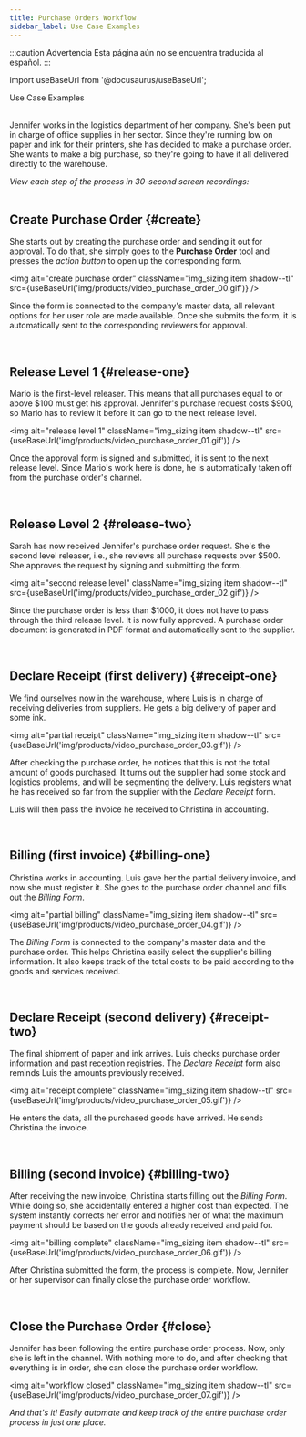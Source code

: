 ```yaml
---
title: Purchase Orders Workflow
sidebar_label: Use Case Examples
---
```


:::caution Advertencia
Esta página aún no se encuentra traducida al español.
:::

import useBaseUrl from '@docusaurus/useBaseUrl'; 

<span className="hero__title">Use Case Examples</span>
<br/>
<br/>

Jennifer works in the logistics department of her company. She's been put in charge of office supplies in her sector. Since they're running low on paper and ink for their printers, she has decided to make a purchase order. She wants to make a big purchase, so they're going to have it all delivered directly to the warehouse.

<span className="hero__subtitle"><em>View each step of the process in 30-second screen recordings:</em></span>
<br/>
<br/>

## Create Purchase Order {#create}

<div className="alert alert--secondary">

She starts out by creating the purchase order and sending it out for approval. To do that, she simply goes to the **Purchase Order** tool and presses the _action button_ to open up the corresponding form. 

<img alt="create purchase order" className="img_sizing item shadow--tl" src={useBaseUrl('img/products/video_purchase_order_00.gif')} />
<br/>

Since the form is connected to the company's master data, all relevant options for her user role are made available. Once she submits the form, it is automatically sent to the corresponding reviewers for approval.

</div>
<br/>

## Release Level 1 {#release-one}

<div className="alert alert--secondary">

Mario is the first-level releaser. This means that all purchases equal to or above $100 must get his approval. Jennifer's purchase request costs $900, so Mario has to review it before it can go to the next release level.

<img alt="release level 1" className="img_sizing item shadow--tl" src={useBaseUrl('img/products/video_purchase_order_01.gif')} />
<br/>

Once the approval form is signed and submitted, it is sent to the next release level. Since Mario's work here is done, he is automatically taken off from the purchase order's channel.

</div>
<br/>

## Release Level 2 {#release-two}

<div className="alert alert--secondary">

Sarah has now received Jennifer's purchase order request. She's the second level releaser, i.e., she reviews all purchase requests over $500. She approves the request by signing and submitting the form.

<img alt="second release level" className="img_sizing item shadow--tl" src={useBaseUrl('img/products/video_purchase_order_02.gif')} />
<br/>

Since the purchase order is less than $1000, it does not have to pass through the third release level. It is now fully approved. A purchase order document is generated in PDF format and automatically sent to the supplier.

</div>
<br/>

## Declare Receipt (first delivery) {#receipt-one}

<div className="alert alert--secondary">

We find ourselves now in the warehouse, where Luis is in charge of receiving deliveries from suppliers. He gets a big delivery of paper and some ink.  

<img alt="partial receipt" className="img_sizing item shadow--tl" src={useBaseUrl('img/products/video_purchase_order_03.gif')} />
<br/>

After checking the purchase order, he notices that this is not the total amount of goods purchased. It turns out the supplier had some stock and logistics problems, and will be segmenting the delivery. Luis registers what he has received so far from the supplier with the _Declare Receipt_ form.

Luis will then pass the invoice he received to Christina in accounting.

</div>
<br/>

## Billing (first invoice) {#billing-one}

<div className="alert alert--secondary">

Christina works in accounting. Luis gave her the partial delivery invoice, and now she must register it. She goes to the purchase order channel and fills out the _Billing Form_.

<img alt="partial billing" className="img_sizing item shadow--tl" src={useBaseUrl('img/products/video_purchase_order_04.gif')} />
<br/>

The _Billing Form_ is connected to the company's master data and the purchase order. This helps Christina easily select the supplier's billing information. It also keeps track of the total costs to be paid according to the goods and services received.

</div>
<br/>

## Declare Receipt (second delivery) {#receipt-two}

<div className="alert alert--secondary">

The final shipment of paper and ink arrives. Luis checks purchase order information and past reception registries. The _Declare Receipt_ form also reminds Luis the amounts previously received.

<img alt="receipt complete" className="img_sizing item shadow--tl" src={useBaseUrl('img/products/video_purchase_order_05.gif')} />
<br/>

He enters the data, all the purchased goods have arrived. He sends Christina the invoice.

</div>
<br/>

## Billing (second invoice) {#billing-two}

<div className="alert alert--secondary">

After receiving the new invoice, Christina starts filling out the _Billing Form_. While doing so, she accidentally entered a higher cost than expected. The system instantly corrects her error and notifies her of what the maximum payment should be based on the goods already received and paid for.

<img alt="billing complete" className="img_sizing item shadow--tl" src={useBaseUrl('img/products/video_purchase_order_06.gif')} />
<br/>

After Christina submitted the form, the process is complete. Now, Jennifer or her supervisor can finally close the purchase order workflow.

</div>
<br/>

## Close the Purchase Order {#close}

<div className="alert alert--secondary">

Jennifer has been following the entire purchase order process. Now, only she is left in the channel. With nothing more to do, and after checking that everything is in order, she can close the purchase order workflow.

<img alt="workflow closed" className="img_sizing item shadow--tl" src={useBaseUrl('img/products/video_purchase_order_07.gif')} />
<br/>

_And that's it! Easily automate and keep track of the entire purchase order process in just one place._

</div>
<br/>
